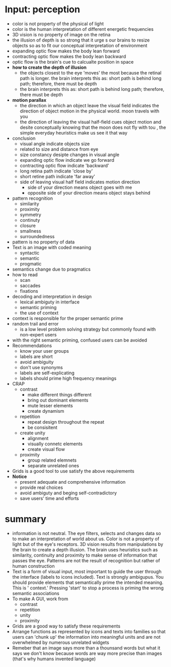 # Input: perception 
- color is not property of the physical of light
- color is the human interpretation of different energetic frequencies
- 3D vision is no property of image on the retina 
- the illusion of depth is so strong that it urge s our brains to resize objects so as to fit our conceptual interpretation of environment
- expanding optic flow makes the body lean forward
- contracting optic flow makes the body lean backward
- optic flow is the brain's cue to calcualte position in space
- **how to create the depth of illusion**
	- the objects closest to the eye 'moves' the most because the retinal path is longer. the brain interprets this as: short path is behind long path; therefore, there must be depth
	- the brain interprets this as: short path is behind long path; therefore, there must be depth
- **motion parallax**
	- the direction in which an object leave the visual field indicates the direction of object motion in the physical world. moon travels with you
	- the direction of leaving the visual half-field cues object motion and desite conceptually knowing that the moon does not fly with tou , the simple everyday heuristics make us see it that way
- conclusion
	- visual angle indicate objects size
	- related to size and distance from eye
	- size constancy desipte changes in visual angle
	- expanding optic flow indicate we go forward
	- contracting optic flow indicate 'backward'
	- long retina path indicate 'close by'
	- short retine path indicate 'far away'
	- side of leaving visual half field indicates motion direction
		- side of your direction means object goes with me
		- opposite side of your direction means object stays behind
- pattern recognition
	- similarity
	- proximity
	- symmetry
	- continuty
	- closure
	- smallness
	- surroundedness
- pattern is no property of data
- Text is an image with coded meaning
	- syntactic
	- semantic
	- progmatic
- semantics change due to pragmatics
- how to read
	- scan
	- saccades
	- fixations
- decoding and interpretation in design
	- lexical ambiguty in interface
	- semantic priming
	- the use of context
- context is responsible for the proper semantic prime
- random trail and error
	- is a low level problem solving strategy but commonly found with non-expert users
- with the right semantic priming, confused users can be avoided
- Recommendations
	- know your user groups
	- labels are short
	- avoid ambiguity
	- don't use synonyms
	- labels are self-explicating
	- labels should prime high frequency meanings
- CRAP
	- contrast
		- make different things different
		- bring out  dominant elements
		- mute lesser elements
		- create dynamism
	- repetition
		- repeat design throughout the repeat
		- be consisitent
	- create unity
		- alignment
		- visually connetc elements
		- create visual flow
	- proximity
		- group related elemnets
		- separate unrelated ones
- Grids is a good tool to use satisfy the above requirements
- **Notice**
	- present adequate and comprehensive information
	- provide real choices
	- avoid ambiguty and beging self-contradictory
	- save users' time and efforts

# summary

- information is not neutral. The eye filters, selects and changes data so to make an interpretation of world about us. Color is not a property of light but of the eye's receptors. 3D vision results from manipulations by the brain to create a depth illusion. The brain uses heuristics such as similarity, continuity and proximity to make sense of information that passes the eye. Patterns are not the result of recognition but rather of human construction
- Text is a form of visual input, most important to guide the user through the interface (labels to icons included). Text is strongly ambigupus. You should provide elements that semantically prime the intended meaning. This is ' context.' Pressing 'start' to stop a process is priming the wrong semantic associations
- To make A GUI, work from 
	- contrast 
	- repetition 
	- unity
	- proximity
- Grids are a good way to satisfy these requirements
- Arrange functions as represented by icons and texts into families so that users can 'chunk up' the information into meaningful units and are not overwhelmed by numerous unrelated widgets
- Remeber that an image says more than a thounsand words but what it says we don't know because words are way more precise than images (that's why humans invented language)